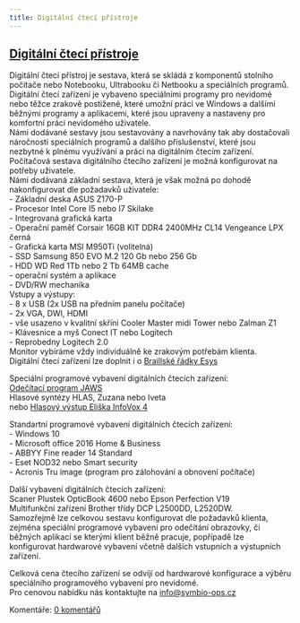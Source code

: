 ```yaml
---
title: Digitální čtecí přístroje
---
```

## [Digitální čtecí přístroje](clanky.php?id=28)

Digitální čtecí přístroj je sestava, která se skládá z komponentů stolního počítače nebo Notebooku, Ultrabooku či Netbooku a speciálních programů.  
Digitální čtecí zařízení je vybaveno speciálními programy pro nevidomé nebo těžce zrakově postižené, které umožní práci ve Windows a dalšími běžnými programy a aplikacemi, které jsou upraveny a nastaveny pro komfortní práci nevidomého uživatele.  
Námi dodávané sestavy jsou sestavovány a navrhovány tak aby dostačovali náročnosti speciálních programů a dalšího příslušenství, které jsou nezbytné k plnému využívání a práci na digitálním čtecím zařízení.  
Počítačová sestava digitálního čtecího zařízení je možná konfigurovat na potřeby uživatele.  
Námi dodávaná základní sestava, která je však možná po dohodě nakonfigurovat dle požadavků uživatele:  
\- Základní deska ASUS Z170-P  
\- Procesor Intel Core I5 nebo I7 Skilake  
\- Integrovaná grafická karta  
\- Operační paměť Corsair 16GB KIT DDR4 2400MHz CL14 Vengeance LPX černá  
\- Grafická karta MSI M950Ti (volitelná)  
\- SSD Samsung 850 EVO M.2 120 Gb nebo 256 Gb  
\- HDD WD Red 1Tb nebo 2 Tb 64MB cache  
\- operační systém a aplikace  
\- DVD/RW mechanika  
Vstupy a výstupy:  
\- 8 x USB (2x USB na předním panelu počítače)  
\- 2x VGA, DWI, HDMI  
\- vše usazeno v kvalitní skříni Cooler Master midi Tower nebo Zalman Z1  
\- Klávesnice a myš Conect IT nebo Logitech  
\- Reprobedny Logitech 2.0  
Monitor vybíráme vždy individuálně ke zrakovým potřebám klienta.  
Digitální čtecí zařízení lze doplnit i o [Braillské řádky Esys](clanky.php?id=30)    
  
Speciální programové vybavení digitálních čtecích zařízení:  
[Odečítací program JAWS](clanky.php?id=25)  
Hlasové syntézy HLAS, Zuzana nebo Iveta  
nebo [Hlasový výstup Eliška InfoVox 4](clanky.php?id=26)  
  
Standartní programové vybavení digitálních čtecích zařízení:  
\- Windows 10  
\- Microsoft office 2016 Home & Business  
\- ABBYY Fine reader 14 Standard  
\- Eset NOD32 nebo Smart security  
\- Acronis Tru image (program pro zálohování a obnovení počítače)  
  
Další vybavení digitálních čtecích zařízení:  
Scaner Plustek OpticBook 4600 nebo Epson Perfection V19  
Multifunkční zařízení Brother třídy DCP L2500DD, L2520DW.  
Samozřejmě lze celkovou sestavu konfigurovat dle požadavků klienta, zejména speciální programové vybavení pro odečítání obrazovky, či běžných aplikací se kterými klient běžně pracuje, popřípadě lze konfigurovat hardwarové vybavení včetně dalších vstupních a výstupních zařízení.  
  
Celková cena čtecího zařízení se odvíjí od hardwarové konfigurace a výběru speciálního programového vybavení pro nevidomé.  
Pro cenovou nabídku nás kontaktujte na [info@symbio-ops.cz](mailform.php?mail=info@symbio-ops.cz)

  

Komentáře: [0 komentářů](komentare.php?typ2=1&id=28)